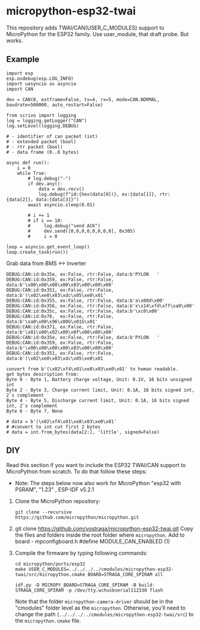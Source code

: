# micropython-esp32-twai

This repository adds TWAI/CAN(USER_C_MODULES) support to MicroPython for the ESP32 family.
Use user_module, that draft probe. But works.


## Example

```
import esp
esp.osdebug(esp.LOG_INFO)
import uasyncio as asyncio
import CAN

dev = CAN(0, extframe=False, tx=4, rx=5, mode=CAN.NORMAL, baudrate=500000, auto_restart=False)

from scrivo import logging
log = logging.getLogger("CAN")
log.setLevel(logging.DEBUG)

# - identifier of can packet (int)
# - extended packet (bool)
# - rtr packet (bool)
# - data frame (0..8 bytes)

async def run():
    i = 0
    while True:
        # log.debug("-")
        if dev.any():
            data = dev.recv()
            log.debug(f"id:{hex(data[0])}, ex:{data[1]}, rtr:{data[2]}, data:{data[3]}")
        await asyncio.sleep(0.01)

        # i += 1
        # if i == 10:
        #     log.debug("send ACK")
        #     dev.send([0,0,0,0,0,0,0,0], 0x305)
        #     i = 0

loop = asyncio.get_event_loop()
loop.create_task(run())
```

Grab data from BMS <-> Inverter
```
DEBUG:CAN:id:0x35e, ex:False, rtr:False, data:b'PYLON   '
DEBUG:CAN:id:0x359, ex:False, rtr:False, data:b'\x00\x00\x00\x00\x03\x00\x00\x00'
DEBUG:CAN:id:0x351, ex:False, rtr:False, data:b'(\x02\xe8\x03\xdc\x05\xe0\x01'
DEBUG:CAN:id:0x355, ex:False, rtr:False, data:b'a\x00d\x00'
DEBUG:CAN:id:0x356, ex:False, rtr:False, data:b'x\x14\xfd\xff\xa0\x00'
DEBUG:CAN:id:0x35c, ex:False, rtr:False, data:b'\xc0\x00'
DEBUG:CAN:id:0x70,  ex:False, rtr:False, data:b'\xa0\x00\x96\x00G\x01G\x01'
DEBUG:CAN:id:0x371, ex:False, rtr:False, data:b'\x01\x00\x02\x00\x0f\x00\x06\x00'
DEBUG:CAN:id:0x35e, ex:False, rtr:False, data:b'PYLON   '
DEBUG:CAN:id:0x359, ex:False, rtr:False, data:b'\x00\x00\x00\x00\x03\x00\x00\x00'
DEBUG:CAN:id:0x351, ex:False, rtr:False, data:b'(\x02\xe8\x03\xdc\x05\xe0\x01
```


```
convert from b'(\x02\xf4\x01\xe8\x03\xe0\x01' to human readable.
get bytes description from:
Byte 0 - Byte 1, Battery charge voltage, Unit: 0.1V, 16 bits unsigned int
Byte 2 - Byte 3, Charge current limit, Unit: 0.1A, 16 bits signed int, 2`s complement
Byte 4 - Byte 5, Discharge current limit, Unit: 0.1A, 16 bits signed int, 2`s complement
Byte 6 - Byte 7, None

# data = b'(\x02\xf4\x01\xe8\x03\xe0\x01'
# #convert to int cut first 2 bytes
# data = int.from_bytes(data[2:], 'little', signed=False)

```





## DIY

Read this section if you want to include the ESP32 TWAI/CAN support to MicroPython from scratch. To do that follow these steps:
  
- Note: The steps below now also work for MicroPython "esp32 with PSRAM", "1.23" , ESP-IDF v5.2.1

1. Clone the MicroPython repository:
    ```
    git clone --recursive https://github.com/micropython/micropython.git
    ```
  
2. git clone  https://github.com/vostraga/micropython-esp32-twai.git
    Copy the files and folders inside the root folder where `micropython`.
    Add to board - mpconfigboard.h
    #define MODULE_CAN_ENABLED               (1)

3. Compile the firmware by typing following commands:
    ```
    cd micropython/ports/esp32
    make USER_C_MODULES=../../../../cmodules/micropython-esp32-twai/src/micropython.cmake BOARD=STRAGA_CORE_SPIRAM all

    idf.py -D MICROPY_BOARD=STRAGA_CORE_SPIRAM -B build-STRAGA_CORE_SPIRAM -p /dev/tty.wchusbserial112330 flash
    
    ```
    Note that the folder `micropython-camera-driver` should be in the "cmodules" folder level as the `micropython`. Otherwise, you'll need to change the path (`../../../../cmodules/micropython-esp32-twai/src`) to the `micropython.cmake` file.

